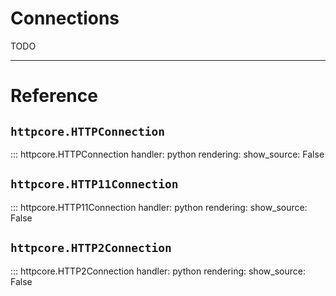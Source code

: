 # Connections

TODO

---

# Reference

## `httpcore.HTTPConnection`

::: httpcore.HTTPConnection
    handler: python
    rendering:
        show_source: False

## `httpcore.HTTP11Connection`

::: httpcore.HTTP11Connection
    handler: python
    rendering:
        show_source: False

## `httpcore.HTTP2Connection`

::: httpcore.HTTP2Connection
    handler: python
    rendering:
        show_source: False
